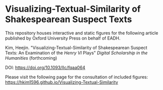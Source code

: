 # Visualizing-Textual-Similarity of Shakespearean Suspect Texts

This repository houses interactive and static figures for the following article published by Oxford University Press on behalf of EADH.

Kim, Heejin. "Visualizing-Textual-Similarity of Shakespearean Suspect Texts: An Examination of the <em>Henry VI</em> Plays" <em>Digital Scholarship in the Humanities</em> (forthcoming)

DOI: https://doi.org/10.1093/llc/fqaa064

Please visit the following page for the consultation of included figures: 
https://hkim1596.github.io/Visualizing-Textual-Similarity
